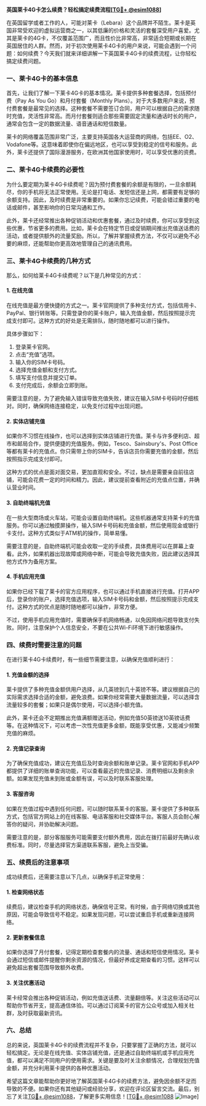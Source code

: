 **英国莱卡4G卡怎么续费？轻松搞定续费流程[[TG💪+ @esim1088](https://t.me/s/esim1088)]**

在英国留学或者工作的人，可能对莱卡（Lebara）这个品牌并不陌生。莱卡是英国非常受欢迎的虚拟运营商之一，以其低廉的价格和灵活的套餐深受用户喜爱。尤其是莱卡的4G卡，不仅覆盖范围广，而且性价比非常高，非常适合短期或长期在英国居住的人群。然而，对于初次使用莱卡4G卡的用户来说，可能会遇到一个问题：如何续费？今天我们就来详细讲解一下英国莱卡4G卡的续费流程，让你轻松搞定续费问题。

### **一、莱卡4G卡的基本信息**

首先，让我们了解一下莱卡4G卡的基本情况。莱卡提供多种套餐选择，包括预付费（Pay As You Go）和月付套餐（Monthly Plans）。对于大多数用户来说，预付费套餐是最常见的选择。这种套餐不需要签订合同，用户可以根据自己的需求随时充值，灵活性非常高。而月付套餐则适合那些需要固定流量和通话时长的用户，通常会包含一定的数据流量、语音通话和短信数量。

莱卡的网络覆盖范围非常广泛，主要支持英国各大运营商的网络，包括EE、O2、Vodafone等。这意味着即使你在偏远地区，也可以享受到稳定的信号和服务。此外，莱卡还提供了国际漫游服务，在欧洲其他国家使用时，可以享受优惠的资费。

### **二、莱卡4G卡续费的必要性**

为什么要定期为莱卡4G卡续费呢？因为预付费套餐的余额是有限的，一旦余额耗尽，你的手机将无法正常使用。无论是打电话、发短信还是上网，都需要有足够的余额支持。因此，及时续费是非常重要的。如果你忘记续费，可能会错过重要的电话或邮件，甚至影响你的日常沟通和工作。

此外，莱卡还经常推出各种促销活动和优惠套餐，通过及时续费，你可以享受到这些优惠，节省更多的费用。比如，莱卡会在特定节日或促销期间推出充值送话费的活动，或者提供额外的流量奖励。所以，了解并掌握续费方法，不仅可以避免不必要的麻烦，还能帮助你更高效地管理自己的通讯费用。

### **三、莱卡4G卡续费的几种方式**

那么，如何给莱卡4G卡续费呢？以下是几种常见的方式：

#### **1. 在线充值**

在线充值是最方便快捷的方式之一。莱卡官网提供了多种支付方式，包括信用卡、PayPal、银行转账等。只需登录你的莱卡账户，输入充值金额，然后按照提示完成支付即可。这种方式的好处是无需排队，随时随地都可以进行操作。

具体步骤如下：
1. 登录莱卡官网。
2. 点击“充值”选项。
3. 输入你的SIM卡号码。
4. 选择充值金额和支付方式。
5. 填写支付信息并提交订单。
6. 支付完成后，余额会立即到账。

需要注意的是，为了避免输入错误导致充值失败，建议在输入SIM卡号码时仔细核对。同时，确保网络连接稳定，以免支付过程中出现问题。

#### **2. 实体店铺充值**

如果你不习惯在线操作，也可以选择到实体店铺进行充值。莱卡与许多便利店、超市和邮局合作，提供便捷的充值服务。例如，Tesco、Sainsbury's、Post Office等都有莱卡的充值点。你只需带上你的SIM卡，告诉店员你需要充值的金额，然后按照指示完成支付即可。

这种方式的优点是面对面交易，更加直观和安全。不过，缺点是需要亲自前往店铺，可能会花费一定的时间和精力。因此，建议提前查看附近的充值点位置，并确认营业时间。

#### **3. 自助终端机充值**

在一些大型商场或火车站，可能会设置自助终端机。这些机器通常支持莱卡的充值服务。你可以通过触摸屏操作，输入SIM卡号码和充值金额，然后使用现金或银行卡支付。这种方式类似于ATM机的操作，简单易懂。

需要注意的是，自助终端机可能会收取一定的手续费，具体费用可以在屏幕上查看。此外，如果机器出现故障或网络中断，可能会导致充值失败，因此建议选择其他方式作为备用方案。

#### **4. 手机应用充值**

如果你已经下载了莱卡的官方应用程序，也可以通过手机直接进行充值。打开APP后，登录你的账户，选择充值选项，输入SIM卡号码和金额，然后按照提示完成支付。这种方式的优点是随时随地都可以操作，非常方便。

不过，使用手机应用充值时，需要确保手机网络畅通，以免因网络问题导致支付失败。同时，注意保护个人信息安全，不要在公共Wi-Fi环境下进行敏感操作。

### **四、续费时需要注意的问题**

在进行莱卡4G卡续费时，有一些细节需要注意，以确保充值顺利进行：

#### **1. 充值金额的选择**

莱卡提供了多种充值金额供用户选择，从几英镑到几十英镑不等。建议根据自己的实际需求选择合适的金额，避免浪费。如果你经常需要大量数据流量，可以选择含流量较多的套餐；如果只是偶尔使用，可以选择小额充值。

此外，莱卡还会不定期推出充值满额赠送活动，例如充值50英镑送10英镑话费等。在这种情况下，可以考虑一次性充值更多金额，既能享受优惠，又能减少频繁充值的麻烦。

#### **2. 充值记录查询**

为了确保充值成功，建议在充值后及时查询余额和账单记录。莱卡官网和手机APP都提供了详细的账单查询功能，可以查看最近的充值记录、消费明细以及剩余余额。如果发现充值未到账或金额有误，可以及时联系客服处理。

#### **3. 客服咨询**

如果在充值过程中遇到任何问题，可以随时联系莱卡的客服。莱卡提供了多种联系方式，包括官方网站上的在线客服、电话客服和社交媒体平台。客服人员会耐心解答你的疑问，并协助解决问题。

需要注意的是，部分客服服务可能需要支付额外费用，因此在拨打前最好先确认收费标准。同时，尽量选择官方渠道联系客服，避免上当受骗。

### **五、续费后的注意事项**

成功续费后，还需要注意以下几点，以确保手机正常使用：

#### **1. 检查网络状态**

续费后，建议检查手机的网络状态，确保信号正常。有时候，由于网络切换或其他原因，可能会导致信号不稳定。如果发现问题，可以尝试重启手机或重新连接网络。

#### **2. 更新套餐信息**

如果你选择了月付套餐，记得定期检查套餐内的流量、通话和短信使用情况。莱卡会通过短信或邮件提醒你剩余资源的情况，但最好养成定期查看的习惯。这样可以避免超出套餐范围导致额外收费。

#### **3. 关注优惠活动**

莱卡经常会推出各种促销活动，例如充值送话费、流量翻倍等。关注这些活动可以帮助你节省开支，提高通信体验。可以通过订阅莱卡的官方公众号或加入相关社群，及时获取最新资讯。

### **六、总结**

总的来说，英国莱卡4G卡的续费流程并不复杂，只要掌握了正确的方法，就可以轻松搞定。无论是在线充值、实体店铺充值，还是通过自助终端机或手机应用充值，都可以满足不同用户的使用需求。关键是要及时关注余额情况，合理规划充值金额，并充分利用莱卡提供的各种优惠活动。

希望这篇文章能帮助你更好地了解英国莱卡4G卡的续费方法，避免因余额不足而导致的不便。如果你还有其他疑问或经验分享，欢迎在评论区留言交流。最后，别忘了关注[TG💪+ @esim1088](https://t.me/s/esim1088)，了解更多实用信息！[[TG💪+ @esim1088](https://t.me/s/esim1088) ![Image](https://i.postimg.cc/4NQfJmqS/Snipaste-2025-05-13-00-14-12.png)]